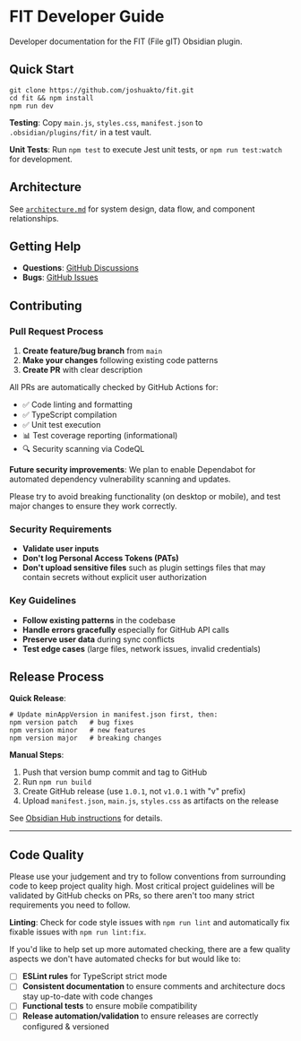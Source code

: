 # FIT Developer Guide

Developer documentation for the FIT (File gIT) Obsidian plugin.

## Quick Start

```shell
git clone https://github.com/joshuakto/fit.git
cd fit && npm install
npm run dev
```

**Testing**: Copy `main.js`, `styles.css`, `manifest.json` to `.obsidian/plugins/fit/` in a test vault.

**Unit Tests**: Run `npm test` to execute Jest unit tests, or `npm run test:watch` for development.

## Architecture

See [`architecture.md`](./architecture.md) for system design, data flow, and component relationships.

## Getting Help

- **Questions**: [GitHub Discussions](https://github.com/joshuakto/fit/discussions)
- **Bugs**: [GitHub Issues](https://github.com/joshuakto/fit/issues)

## Contributing

### Pull Request Process

1. **Create feature/bug branch** from `main`
2. **Make your changes** following existing code patterns
3. **Create PR** with clear description

All PRs are automatically checked by GitHub Actions for:
- ✅ Code linting and formatting
- ✅ TypeScript compilation
- ✅ Unit test execution
- 📊 Test coverage reporting (informational)
- 🔍 Security scanning via CodeQL

**Future security improvements**: We plan to enable Dependabot for automated dependency vulnerability scanning and updates.

Please try to avoid breaking functionality (on desktop or mobile), and test major changes to ensure they work correctly.

### Security Requirements

- **Validate user inputs**
- **Don't log Personal Access Tokens (PATs)**
- **Don't upload sensitive files** such as plugin settings files that may contain secrets without explicit user authorization

### Key Guidelines

- **Follow existing patterns** in the codebase
- **Handle errors gracefully** especially for GitHub API calls
- **Preserve user data** during sync conflicts
- **Test edge cases** (large files, network issues, invalid credentials)

## Release Process

**Quick Release**:
```shell
# Update minAppVersion in manifest.json first, then:
npm version patch   # bug fixes
npm version minor   # new features
npm version major   # breaking changes
```

**Manual Steps**:
1. Push that version bump commit and tag to GitHub
2. Run `npm run build`
3. Create GitHub release (use `1.0.1`, not `v1.0.1` with "v" prefix)
4. Upload `manifest.json`, `main.js`, `styles.css` as artifacts on the release

See [Obsidian Hub instructions](https://publish.obsidian.md/hub/04+-+Guides%2C+Workflows%2C+%26+Courses/Guides/How+to+release+a+new+version+of+your+plugin) for details.

---

## Code Quality

Please use your judgement and try to follow conventions from surrounding code to keep project quality high. Most critical project guidelines will be validated by GitHub checks on PRs, so there aren't too many strict requirements you need to follow.

**Linting**: Check for code style issues with `npm run lint` and automatically fix fixable issues with `npm run lint:fix`.

If you'd like to help set up more automated checking, there are a few quality aspects we don't have automated checks for but would like to:

- [ ] **ESLint rules** for TypeScript strict mode
- [ ] **Consistent documentation** to ensure comments and architecture docs stay up-to-date with code changes
- [ ] **Functional tests** to ensure mobile compatibility
- [ ] **Release automation/validation** to ensure releases are correctly configured & versioned

